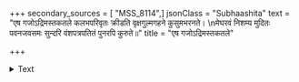 +++
secondary_sources = [ "MSS_8114",]
jsonClass = "Subhaashita"
text = "एष गजोऽद्रिमस्तकतले कलभपरिवृतः क्रीडति वृक्षगुल्मगहने कुसुमभरनते।  \nमेघरवं निशम्य मुदितः पवनजवसमः सुन्दरि वंशपत्रपतितं पुनरपि कुरुते॥"
title = "एष गजोऽद्रिमस्तकतले"

+++

<details><summary>Text</summary>

एष गजोऽद्रिमस्तकतले कलभपरिवृतः क्रीडति वृक्षगुल्मगहने कुसुमभरनते।  
मेघरवं निशम्य मुदितः पवनजवसमः सुन्दरि वंशपत्रपतितं पुनरपि कुरुते॥
</details>
